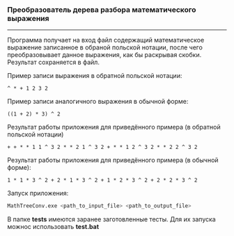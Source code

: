 ### Преобразователь дерева разбора математического выражения

---

Программа получает на вход файл содержащий математическое выражение записанное в обраной польской нотации, после чего преобразовывает данное выражения, как бы раскрывая скобки. Результат сохраняется в файл.

Пример записи выражения в обратной польской нотации:
```
^ * + 1 2 3 2
```
Пример записи аналогичного выражения в обычной форме:
```
((1 + 2) * 3) ^ 2
```
Результат работы приложения для приведённого примера (в обратной польской нотации)
```
+ + * * 1 1 ^ 3 2 * * 2 1 ^ 3 2 + * * 1 2 ^ 3 2 * * 2 2 ^ 3 2 
```
Результат работы приложения для приведённого примера (в обычной форме):
```
1 * 1 * 3 ^ 2 + 2 * 1 * 3 ^ 2 + 1 * 2 * 3 ^ 2 + 2 * 2 * 3 ^ 2
```

Запуск приложения:
```bash
MathTreeConv.exe <path_to_input_file> <path_to_output_file>
```

В папке **tests** имеются заранее заготовленные тесты. Для их запуска можнос использовать **test.bat**
